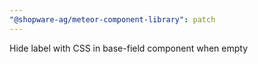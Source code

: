 ```yaml
---
"@shopware-ag/meteor-component-library": patch
---
```


Hide label with CSS in base-field component when empty
